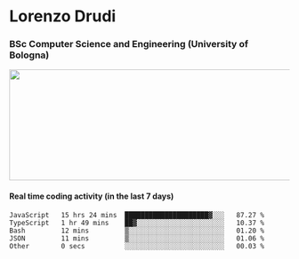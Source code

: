 # Lorenzo Drudi
### BSc Computer Science and Engineering (University of Bologna)

<img src="https://github-readme-stats.vercel.app/api?username=LorenzoDrudi&count_private=true&show_icons=true&theme=gruvbox" height=200px width=550px>

<!---Use wakatime plugins to track the coding time--->
#### Real time coding activity (in the last 7 days)
<!--START_SECTION:waka-->

```text
JavaScript   15 hrs 24 mins  █████████████████████▓░░░   87.27 %
TypeScript   1 hr 49 mins    ██▓░░░░░░░░░░░░░░░░░░░░░░   10.37 %
Bash         12 mins         ▒░░░░░░░░░░░░░░░░░░░░░░░░   01.20 %
JSON         11 mins         ▒░░░░░░░░░░░░░░░░░░░░░░░░   01.06 %
Other        0 secs          ░░░░░░░░░░░░░░░░░░░░░░░░░   00.03 %
```

<!--END_SECTION:waka-->
